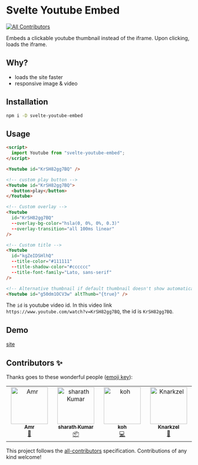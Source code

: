 # Svelte Youtube Embed

<!-- ALL-CONTRIBUTORS-BADGE:START - Do not remove or modify this section -->

[![All Contributors](https://img.shields.io/badge/all_contributors-4-orange.svg?style=flat-square)](#contributors-)

<!-- ALL-CONTRIBUTORS-BADGE:END -->

Embeds a clickable youtube thumbnail instead of the iframe. Upon clicking, loads the iframe.

## Why?

- loads the site faster
- responsive image & video

## Installation

```bash
npm i -D svelte-youtube-embed
```

## Usage

```html
<script>
  import Youtube from "svelte-youtube-embed";
</script>

<Youtube id="KrSH82gg7BQ" />

<!-- custom play button -->
<Youtube id="KrSH82gg7BQ">
  <button>play</button>
</Youtube>

<!-- Custom overlay -->
<Youtube
  id="KrSH82gg7BQ"
  --overlay-bg-color="hsla(0, 0%, 0%, 0.3)"
  --overlay-transition="all 100ms linear"
/>

<!-- Custom title -->
<Youtube
  id="kgZeIDSHlhQ"
  --title-color="#111111"
  --title-shadow-color="#cccccc"
  --title-font-family="Lato, sans-serif"
/>

<!-- Alternative thumbnail if default thumbnail doesn't show automatically -->
<Youtube id="g50dm1OCV3w" altThumb="{true}" />
```

The `id` is youtube video id. In this video link `https://www.youtube.com/watch?v=KrSH82gg7BQ`, the id is `KrSH82gg7BQ`.

## Demo

[site](https://embed.sveltethemes.dev/)

## Contributors ✨

Thanks goes to these wonderful people ([emoji key](https://allcontributors.org/docs/en/emoji-key)):

<!-- ALL-CONTRIBUTORS-LIST:START - Do not remove or modify this section -->
<!-- prettier-ignore-start -->
<!-- markdownlint-disable -->
<table>
  <tbody>
    <tr>
      <td align="center" valign="top" width="14.28%"><a href="https://computly.me"><img src="https://avatars.githubusercontent.com/u/12211826?v=4?s=100" width="100px;" alt="Amr"/><br /><sub><b>Amr</b></sub></a><br /><a href="#design-416d72" title="Design">🎨</a></td>
      <td align="center" valign="top" width="14.28%"><a href="https://webjeda.com"><img src="https://avatars.githubusercontent.com/u/8033084?v=4?s=100" width="100px;" alt="sharath Kumar"/><br /><sub><b>sharath Kumar</b></sub></a><br /><a href="#platform-sharu725" title="Packaging/porting to new platform">📦</a></td>
      <td align="center" valign="top" width="14.28%"><a href="https://github.com/kohbanye"><img src="https://avatars.githubusercontent.com/u/66658420?v=4?s=100" width="100px;" alt="koh"/><br /><sub><b>koh</b></sub></a><br /><a href="https://github.com/sharu725/youtube-embed/commits?author=kohbanye" title="Code">💻</a></td>
      <td align="center" valign="top" width="14.28%"><a href="https://knarkzel.github.io"><img src="https://avatars.githubusercontent.com/u/85593302?v=4?s=100" width="100px;" alt="Knarkzel"/><br /><sub><b>Knarkzel</b></sub></a><br /><a href="https://github.com/sharu725/youtube-embed/issues?q=author%3Aknarkzel" title="Bug reports">🐛</a></td>
    </tr>
  </tbody>
</table>

<!-- markdownlint-restore -->
<!-- prettier-ignore-end -->

<!-- ALL-CONTRIBUTORS-LIST:END -->

This project follows the [all-contributors](https://github.com/all-contributors/all-contributors) specification. Contributions of any kind welcome!
